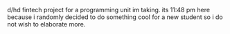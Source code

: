 d/hd fintech project for a programming unit im taking. its 11:48 pm here because i randomly decided to do something cool for a new student so i do not wish to elaborate more.
